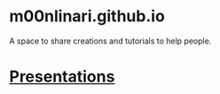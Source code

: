 # m00nlinari.github.io
A space to share creations and tutorials to help people.

# [Presentations](https://m00nlinari.github.io/presentations/)
